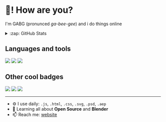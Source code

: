 # :wave:! How are you?
I'm GABG (pronunced *ga-bee-gee*) and i do things online

<details>
  <summary>:zap: GitHub Stats</summary>
  <img align="left" alt="codeSTACKr's GitHub Stats" src="https://github-readme-stats.vercel.app/api?username=GreenAndBlueG&show_icons=true&hide_border=false&title_color=ff652f&icon_color=FFE400&bg_color=09131B&text_color=ffffff&border_color=0c1a25">
  <br>
</details>

## Languages and tools
![](https://img.shields.io/badge/Matomo-3152A0?style=for-the-badge&logo=Matomo&logoColor=white) ![](https://img.shields.io/badge/RSS-FFA500?style=for-the-badge&logo=rss&logoColor=white) ![](https://img.shields.io/badge/Hugo-FF4088?style=for-the-badge&logo=hugo&logoColor=white)

## Other cool badges
[![](https://img.shields.io/badge/website-000000?style=for-the-badge&logo=About.me&logoColor=white)](https://gabg.site) ![](https://img.shields.io/badge/Adobe%20after%20affects-CF96FD?style=for-the-badge&logo=Adobe%20after%20effects&logoColor=393665) [![](https://img.shields.io/badge/MDN_Web_Docs-black?style=for-the-badge&logo=mdnwebdocs&logoColor=white)](https://developer.mozilla.org)

---
- ⚙️ I use daily: `.js`, `.html`, `.css`, `.svg`, `.psd`, `.aep`
- 🌱 Learning all about **Open Source** and **Blender**
- 📫 Reach me: [website](https://gabg.site)
